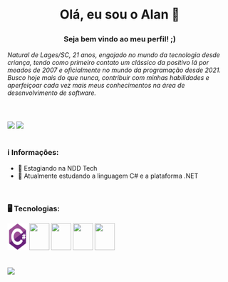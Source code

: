 # <p align="center"> Olá, eu sou o Alan 👋 </p>

### <p align="center"> Seja bem vindo ao meu perfil! ;) </p>

*Natural de Lages/SC, 21 anos, engajado no mundo da tecnologia desde criança, tendo como primeiro contato um clássico da positivo lá por meados de 2007 e oficialmente no mundo da programação desde 2021. Busco hoje mais do que nunca, contribuir com minhas habilidades e aperfeiçoar cada vez mais meus conhecimentos na área de desenvolvimento de software.*

#

<br/>

<div> 
  <img height="150cm" src="https://github-readme-stats.vercel.app/api?username=alanfernandes77&show_icons=true&theme=gotham&include_all_commits=true&count_private=true"/>
  <img height="150cm" src="https://github-readme-stats.vercel.app/api/top-langs/?username=alanfernandes77&layout=compact&langs_count=16&theme=gotham"/>
</div>

#

### ℹ️ Informações:

- 🔭 Estagiando na NDD Tech
- 📘 Atualmente estudando a linguagem C# e a plataforma .NET 

&nbsp;

### 🖥️ Tecnologias:

<div> 
   <img align="center" height="60" width="45" src="https://raw.githubusercontent.com/devicons/devicon/master/icons/csharp/csharp-original.svg">
   <img align="center" height="60" width="45" src="https://cdn.jsdelivr.net/gh/devicons/devicon/icons/dotnetcore/dotnetcore-original.svg">
   <img align="center" height="60" width="45" src="https://cdn.jsdelivr.net/gh/devicons/devicon/icons/java/java-original.svg">
   <img align="center" height="60" width="45" src="https://cdn.jsdelivr.net/gh/devicons/devicon/icons/html5/html5-original.svg">
   <img align="center" height="60" width="45" src="https://cdn.jsdelivr.net/gh/devicons/devicon/icons/css3/css3-original.svg">
</div>

#
![](https://komarev.com/ghpvc/?username=alanfernandes77&style=for-the-badge)
